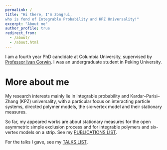 ```yaml
---
permalink: /
title: "Hi there, I'm Zongrui, 
who is fond of Integrable Probability and KPZ Universality!"
excerpt: "About me" 
author_profile: true
redirect_from: 
  - /about/
  - /about.html
---
```


I am a fourth year PhD candidate at Columbia University, supervised by [Professor Ivan Corwin](https://www.math.columbia.edu/~corwin/). I was an undergraduate student in Peking University.


More about me
======

My research interests mainly lie in integrable probability and Kardar–Parisi–Zhang (KPZ) universality, with a particular focus on interacting particle systems, directed polymer models, the six-vertex model and their stationary measures.

So far, my appeared works are about stationary measures for the open asymmetric simple exclusion process and for integrable polymers and six-vertex models on a strip. See my [PUBLICATIONS LIST](https://ZongruiYang1.github.io/publications/).

For the talks I gave, see my [TALKS LIST](https://ZongruiYang1.github.io/talks/).
